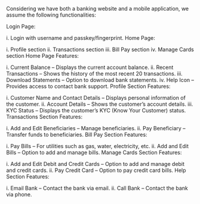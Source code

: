 Considering we have both a banking website and a mobile application, we assume the following functionalities:

Login Page:

i. Login with username and passkey/fingerprint.
Home Page:

i. Profile section
ii. Transactions section
iii. Bill Pay section
iv. Manage Cards section
Home Page Features:

i. Current Balance – Displays the current account balance.
ii. Recent Transactions – Shows the history of the most recent 20 transactions.
iii. Download Statements – Option to download bank statements.
iv. Help Icon – Provides access to contact bank support.
Profile Section Features:

i. Customer Name and Contact Details – Displays personal information of the customer.
ii. Account Details – Shows the customer’s account details.
iii. KYC Status – Displays the customer’s KYC (Know Your Customer) status.
Transactions Section Features:

i. Add and Edit Beneficiaries – Manage beneficiaries.
ii. Pay Beneficiary – Transfer funds to beneficiaries.
Bill Pay Section Features:

i. Pay Bills – For utilities such as gas, water, electricity, etc.
ii. Add and Edit Bills – Option to add and manage bills.
Manage Cards Section Features:

i. Add and Edit Debit and Credit Cards – Option to add and manage debit and credit cards.
ii. Pay Credit Card – Option to pay credit card bills.
Help Section Features:

i. Email Bank – Contact the bank via email.
ii. Call Bank – Contact the bank via phone.
